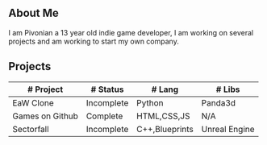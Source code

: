 ## About Me
I am Pivonian a 13 year old indie game developer, I am working on several projects and am working to start my own company.


## Projects

|# Project     |# Status     |# Lang     |# Libs     |
|------------|-----------|---------|---------|
|EaW Clone   |Incomplete |Python   |Panda3d  |
|Games on Github   |Complete |HTML,CSS,JS   |N/A  |
|Sectorfall   |Incomplete |C++,Blueprints   |Unreal Engine  |
